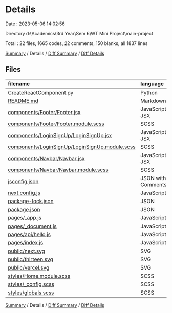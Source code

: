 # Details

Date : 2023-05-06 14:02:56

Directory d:\\Academics\\3rd Year\\Sem 6\\WT Mini Project\\main-project

Total : 22 files,  1665 codes, 22 comments, 150 blanks, all 1837 lines

[Summary](results.md) / Details / [Diff Summary](diff.md) / [Diff Details](diff-details.md)

## Files
| filename | language | code | comment | blank | total |
| :--- | :--- | ---: | ---: | ---: | ---: |
| [CreateReactComponent.py](/CreateReactComponent.py) | Python | 57 | 1 | 17 | 75 |
| [README.md](/README.md) | Markdown | 12 | 0 | 0 | 12 |
| [components/Footer/Footer.jsx](/components/Footer/Footer.jsx) | JavaScript JSX | 16 | 0 | 3 | 19 |
| [components/Footer/Footer.module.scss](/components/Footer/Footer.module.scss) | SCSS | 23 | 1 | 4 | 28 |
| [components/LoginSignUp/LoginSignUp.jsx](/components/LoginSignUp/LoginSignUp.jsx) | JavaScript JSX | 180 | 1 | 12 | 193 |
| [components/LoginSignUp/LoginSignUp.module.scss](/components/LoginSignUp/LoginSignUp.module.scss) | SCSS | 114 | 3 | 18 | 135 |
| [components/Navbar/Navbar.jsx](/components/Navbar/Navbar.jsx) | JavaScript JSX | 89 | 0 | 9 | 98 |
| [components/Navbar/Navbar.module.scss](/components/Navbar/Navbar.module.scss) | SCSS | 113 | 7 | 18 | 138 |
| [jsconfig.json](/jsconfig.json) | JSON with Comments | 4 | 4 | 0 | 8 |
| [next.config.js](/next.config.js) | JavaScript | 4 | 1 | 2 | 7 |
| [package-lock.json](/package-lock.json) | JSON | 592 | 0 | 1 | 593 |
| [package.json](/package.json) | JSON | 17 | 0 | 1 | 18 |
| [pages/_app.js](/pages/_app.js) | JavaScript | 30 | 0 | 7 | 37 |
| [pages/_document.js](/pages/_document.js) | JavaScript | 12 | 0 | 2 | 14 |
| [pages/api/hello.js](/pages/api/hello.js) | JavaScript | 3 | 1 | 2 | 6 |
| [pages/index.js](/pages/index.js) | JavaScript | 123 | 0 | 7 | 130 |
| [public/next.svg](/public/next.svg) | SVG | 1 | 0 | 0 | 1 |
| [public/thirteen.svg](/public/thirteen.svg) | SVG | 1 | 0 | 0 | 1 |
| [public/vercel.svg](/public/vercel.svg) | SVG | 1 | 0 | 0 | 1 |
| [styles/Home.module.scss](/styles/Home.module.scss) | SCSS | 195 | 1 | 30 | 226 |
| [styles/_config.scss](/styles/_config.scss) | SCSS | 69 | 2 | 15 | 86 |
| [styles/globals.scss](/styles/globals.scss) | SCSS | 9 | 0 | 2 | 11 |

[Summary](results.md) / Details / [Diff Summary](diff.md) / [Diff Details](diff-details.md)